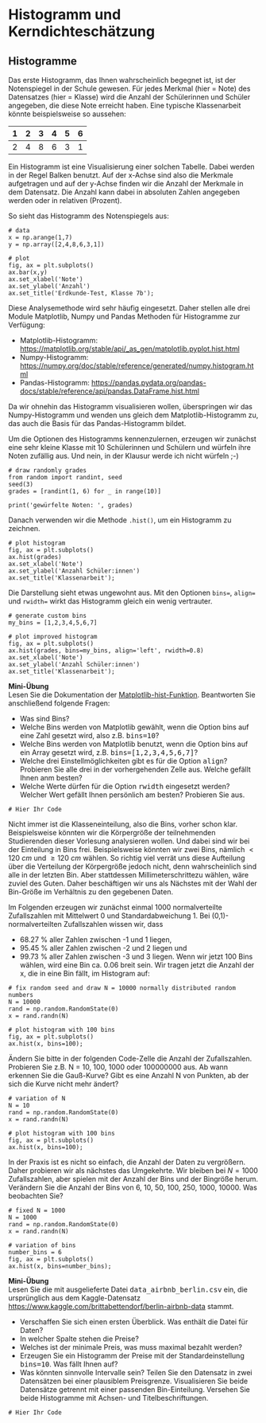 # Histogramm und Kerndichteschätzung

## Histogramme

Das erste Histogramm, das Ihnen wahrscheinlich begegnet ist, ist der
Notenspiegel in der Schule gewesen. Für jedes Merkmal (hier = Note) des
Datensatzes (hier = Klasse) wird die Anzahl der Schülerinnen und Schüler
angegeben, die diese Note erreicht haben. Eine typische Klassenarbeit könnte
beispielsweise so aussehen:

|1 | 2 | 3 | 4 | 5 | 6 |
|---|---|---|---|---| --- |
| 2 | 4  | 8  | 6  | 3  | 1 |

Ein Histogramm ist eine Visualisierung einer solchen Tabelle. Dabei werden in
der Regel Balken benutzt. Auf der x-Achse sind also die Merkmale aufgetragen und
auf der y-Achse finden wir die Anzahl der Merkmale in dem Datensatz. Die Anzahl
kann dabei in absoluten Zahlen angegeben werden oder in relativen (Prozent).  

So sieht das Histogramm des Notenspiegels aus:

```{code-cell} ipython3
# data
x = np.arange(1,7)
y = np.array([2,4,8,6,3,1])

# plot
fig, ax = plt.subplots()
ax.bar(x,y)
ax.set_xlabel('Note')
ax.set_ylabel('Anzahl')
ax.set_title('Erdkunde-Test, Klasse 7b');
```

Diese Analysemethode wird sehr häufig eingesetzt. Daher stellen alle drei Module
Matplotlib, Numpy und Pandas Methoden für Histogramme zur Verfügung:

* Matplotlib-Histogramm:
  https://matplotlib.org/stable/api/_as_gen/matplotlib.pyplot.hist.html
* Numpy-Histogramm:
  https://numpy.org/doc/stable/reference/generated/numpy.histogram.html
* Pandas-Histogramm:
  https://pandas.pydata.org/pandas-docs/stable/reference/api/pandas.DataFrame.hist.html

Da wir ohnehin das Histogramm visualisieren wollen, überspringen wir das
Numpy-Histogramm und wenden uns gleich dem Matplotlib-Histogramm zu, das auch
die Basis für das Pandas-Histogramm bildet.

Um die Optionen des Histogramms kennenzulernen, erzeugen wir zunächst eine sehr
kleine Klasse mit 10 Schülerinnen und Schülern und würfeln ihre Noten zufällig
aus. Und nein, in der Klausur werde ich nicht würfeln ;-)

```{code-cell} ipython3
# draw randomly grades
from random import randint, seed
seed(3)
grades = [randint(1, 6) for _ in range(10)]

print('gewürfelte Noten: ', grades)
```

Danach verwenden wir die Methode ``.hist()``, um ein Histogramm zu zeichnen.

```{code-cell} ipython3
# plot histogram
fig, ax = plt.subplots()
ax.hist(grades)
ax.set_xlabel('Note')
ax.set_ylabel('Anzahl Schüler:innen')
ax.set_title('Klassenarbeit');
```

Die Darstellung sieht etwas ungewohnt aus. Mit den Optionen ``bins=``,
``align=`` und ``rwidth=`` wirkt das Histogramm gleich ein wenig vertrauter. 

```{code-cell} ipython3
# generate custom bins
my_bins = [1,2,3,4,5,6,7]

# plot improved histogram
fig, ax = plt.subplots()
ax.hist(grades, bins=my_bins, align='left', rwidth=0.8)
ax.set_xlabel('Note')
ax.set_ylabel('Anzahl Schüler:innen')
ax.set_title('Klassenarbeit');
```

**Mini-Übung**   
Lesen Sie die Dokumentation der <a
href="https://matplotlib.org/stable/api/_as_gen/matplotlib.pyplot.hist.html">Matplotlib-hist-Funktion</a>.
Beantworten Sie anschließend folgende Fragen:
<ul>
    <li>Was sind Bins?</li>
    <li>Welche Bins werden von Matplotlib gewählt, wenn die Option bins auf eine Zahl gesetzt wird, also z.B. <kbd>bins=10</kbd>?</li>
    <li>Welche Bins werden von Matplotlib benutzt, wenn die Option bins auf ein Array gesetzt wird, z.B. <kbd>bins=[1,2,3,4,5,6,7]</kbd>?</li>
    <li>Welche drei Einstellmöglichkeiten gibt es für die Option <kbd>align</kbd>? Probieren Sie alle drei in der vorhergehenden Zelle aus. Welche gefällt Ihnen anm besten?</li>
    <li>Welche Werte dürfen für die Option <kbd>rwidth</kbd> eingesetzt werden? Welcher Wert gefällt Ihnen persönlich am besten? Probieren Sie aus.</li> 
</ul>

```{code-cell} ipython3
# Hier Ihr Code

```

Nicht immer ist die Klasseneinteilung, also die Bins, vorher schon klar.
Beispielsweise könnten wir die Körpergröße der teilnehmenden Studierenden dieser
Vorlesung analysieren wollen. Und dabei sind wir bei der Einteilung in Bins
frei. Beispielsweise könnten wir zwei Bins, nämlich $< 120~cm$ und $\geq 120~cm$
wählen. So richtig viel verrät uns diese Aufteilung über die Verteilung der
Körpergröße jedoch nicht, denn wahrscheinlich sind alle in der letzten Bin. Aber
stattdessen Millimeterschrittezu wählen, wäre zuviel des Guten. Daher
beschäftigen wir uns als Nächstes mit der Wahl der Bin-Größe im Verhältnis zu
den gegebenen Daten.

Im Folgenden erzeugen wir zunächst einmal 1000 normalverteilte Zufallszahlen mit
Mittelwert 0 und Standardabweichung 1. Bei (0,1)-normalverteilten Zufallszahlen
wissen wir, dass
* 68.27 % aller Zahlen zwischen -1 und 1 liegen,
* 95.45 % aller Zahlen zwischen -2 und 2 liegen und
* 99.73 % aller Zahlen zwischen -3 und 3 liegen. Wenn wir jetzt 100 Bins wählen,
wird eine Bin ca. 0.06 breit sein. Wir tragen jetzt die Anzahl der x, die in
eine Bin fällt, im Histogram auf:

```{code-cell} ipython3
# fix random seed and draw N = 10000 normally distributed random numbers
N = 10000
rand = np.random.RandomState(0)
x = rand.randn(N)

# plot histogram with 100 bins
fig, ax = plt.subplots()
ax.hist(x, bins=100);
```

Ändern Sie bitte in der folgenden Code-Zelle die Anzahl der Zufallszahlen.
Probieren Sie z.B. N = 10, 100, 1000 oder 100000000 aus. Ab wann erkennen Sie
die Gauß-Kurve? Gibt es eine Anzahl N von Punkten, ab der sich die Kurve nicht
mehr ändert?

```{code-cell} ipython3
# variation of N
N = 10
rand = np.random.RandomState(0)
x = rand.randn(N)

# plot histogram with 100 bins
fig, ax = plt.subplots()
ax.hist(x, bins=100);
```

In der Praxis ist es nicht so einfach, die Anzahl der Daten zu vergrößern. Daher
probieren wir als nächstes das Umgekehrte. Wir bleiben bei $N=1000$
Zufallszahlen, aber spielen mit der Anzahl der Bins und der Bingröße herum.
Verändern Sie die Anzahl der Bins von 6, 10, 50, 100, 250, 1000, 10000. Was
beobachten Sie?

```{code-cell} ipython3
# fixed N = 1000
N = 1000
rand = np.random.RandomState(0)
x = rand.randn(N)

# variation of bins 
number_bins = 6
fig, ax = plt.subplots()
ax.hist(x, bins=number_bins);
```

**Mini-Übung**   
Lesen Sie die mit ausgelieferte Datei <kbd>data_airbnb_berlin.csv</kbd> ein, die
ursprünglich aus dem Kaggle-Datensatz <a
href="https://www.kaggle.com/brittabettendorf/berlin-airbnb-data">https://www.kaggle.com/brittabettendorf/berlin-airbnb-data</a>
stammt.
<ul>
    <li>Verschaffen Sie sich einen ersten Überblick. Was enthält die Datei für Daten?</li>
    <li>In welcher Spalte stehen die Preise?</li>
    <li>Welches ist der minimale Preis, was muss maximal bezahlt werden?</li>
    <li>Erzeugen Sie ein Histogramm der Preise mit der Standardeinstellung <kbd>bins=10</kbd>. Was fällt Ihnen auf?</li>
    <li>Was könnten sinnvolle Intervalle sein? Teilen Sie den Datensatz in zwei Datensätzen bei einer plausiblem Preisgrenze. Visualisieren Sie beide Datensätze getrennt mit einer passenden Bin-Einteilung. Versehen Sie beide Histogramme mit Achsen- und Titelbeschriftungen.</li>
</ul>
</div>

```{code-cell} ipython3
# Hier Ihr Code
```
